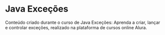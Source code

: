 # Java Exceções
Conteúdo criado durante o curso de Java Exceções: Aprenda a criar, lançar e controlar exceções, realizado na plataforma de cursos online Alura.
